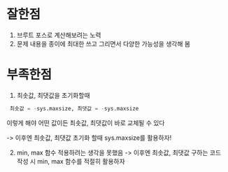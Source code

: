 # 잘한점
1. 브루트 포스로 계산해보려는 노력
2. 문제 내용을 종이에 최대한 쓰고 그리면서 다양한 가능성을 생각해 봄

# 부족한점
1. 최솟값, 최댓값을 초기화할때

  ```python
   최솟값 = -sys.maxsize, 최댓값 = -sys.maxsize
  ```

  이렇게 해야 어떤 값이든 최솟값, 최댓값이 바로 교체될 수 있다

  -> 이후엔 최솟값, 최댓값 초기화 할때 sys.maxsize를 활용하자!

2. min, max 함수 적용하려는 생각을 못했음
   -> 이후엔 최솟값, 최댓값 구하는 코드 작성 시 min, max 함수를 적절히 활용하자

